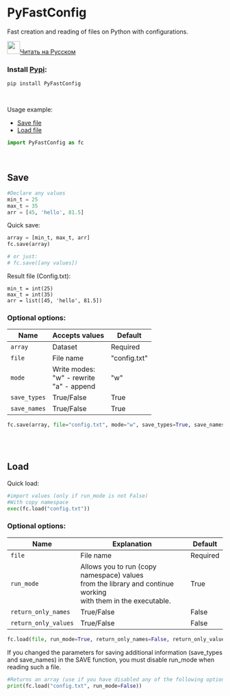 # PyFastConfig
Fast creation and reading of files on Python with configurations.

<a href="README_rus.md"><img src="https://emojio.ru/images/twitter-64/1f1f7-1f1fa.png" width="30" height="30"></img>Читать на Русском</a>

### Install <a href="https://pypi.org/project/PyFastConfig/">Pypi</a>:
```
pip install PyFastConfig
```

</br>

Usage example:

<ul>
  <li><a href="#save">Save file</a></li>
  <li><a href="#load">Load file</a></li>
</ul>

```Python
import PyFastConfig as fc
```
<br/>

## Save
```Python
#Declare any values
min_t = 25
max_t = 35
arr = [45, 'hello', 81.5]
```
Quick save:
```Python
array = [min_t, max_t, arr]
fc.save(array)

# or just:
# fc.save([any values])
```
Result file (Config.txt):
```
min_t = int(25)
max_t = int(35)
arr = list([45, 'hello', 81.5])
```

### Optional options:

<table>
  <thead>
  <tr>       <th align="center">Name</th>       <th align="center">Accepts values</th>       <th align="center">Default</th></tr>
  </thead>
  
  <tr><td>   <code>array</code></td>            <td>Dataset</td>                             <td>Required</td></tr>
  <tr><td>   <code>file</code></td>             <td>File name</td>                           <td>"config.txt"</td></tr>
  <tr><td>   <code>mode</code></td>             <td>Write modes:<br/>"w" - rewrite<br/>"a" - append</td>        <td>"w"</td></tr>
  <tr><td>   <code>save_types</code></td>       <td>True/False</td>                          <td>True</td></tr>
  <tr><td>   <code>save_names</code></td>       <td>True/False</td>                          <td>True</td></tr>
</table>

```Python
fc.save(array, file="config.txt", mode="w", save_types=True, save_names=True)
```

<br/>
<br/>

## Load
Quick load:
```Python
#import values (only if run_mode is not False)
#With copy namespace
exec(fc.load("config.txt"))
```
### Optional options:

<table>
  <thead>
  <tr>       <th align="center">Name</th>       <th align="center">Explanation</th>       <th align="center">Default</th></tr>
  </thead>
  
  <tr><td>   <code>file</code></td>             <td>File name</td>                           <td>Required</td></tr>
  <tr><td>   <code>run_mode</code></td>            <td>Allows you to run (copy namespace) values<br/>from the library and continue working<br/>with them in the executable.</td>                             <td>True</td></tr>
  <tr><td>   <code>return_only_names</code></td>             <td>True/False</td>                           <td>False</td></tr>
  <tr><td>   <code>return_only_values</code></td>             <td>True/False</td>        <td>False</td></tr>

</table>

```Python
fc.load(file, run_mode=True, return_only_names=False, return_only_values=False)
```

If you changed the parameters for saving additional information (save_types and save_names) in the SAVE function, you must disable run_mode when reading such a file.

```Python
#Returns an array (use if you have disabled any of the following options: save_types or save_names)
print(fc.load("config.txt", run_mode=False))
```
